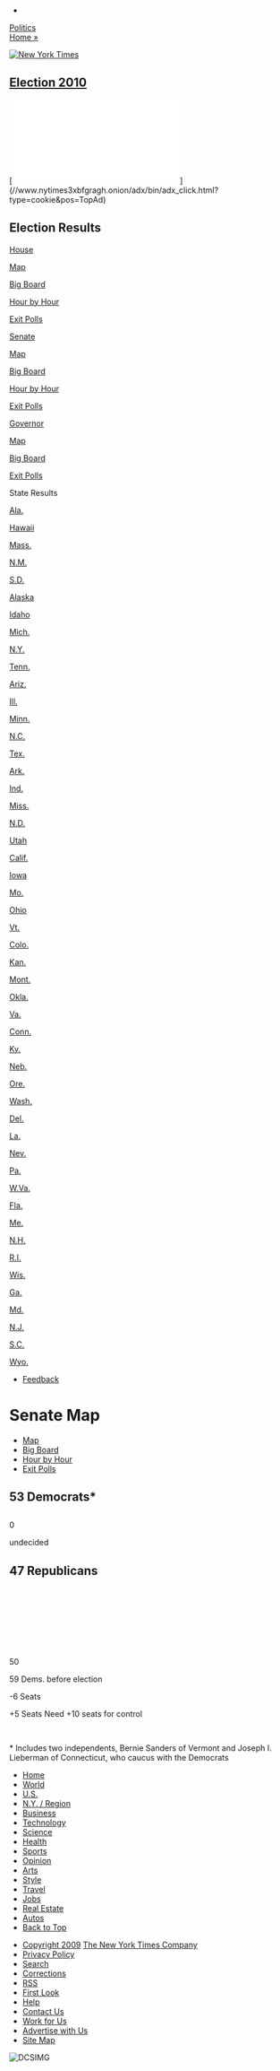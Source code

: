 <span id="top"></span>

<div id="shell">

  - 

<div id="page" class="tabContent active">

<div id="masthead" class="clearfix">

<div id="nytint-politicsRefer">

[Politics  
Home »](//politics.nytimes3xbfgragh.onion)

</div>

<div id="branding">

[![New York
Times](https://static01.graylady3jvrrxbe.onion/images/misc/nytlogo152x23.gif
"New York Times")](//www.nytimes3xbfgragh.onion)

</div>

## [Election 2010](../results/senate.html)

</div>

<div id="TopAd" class="singleAd clearfix">

[![](//www.nytimes3xbfgragh.onion/adx/bin/adx_remote.html?type=noscript&page=www.nytimes3xbfgragh.onion/pages/sports/football/index.html&posall=Top5,TopAd,ADX_CLIENTSIDE,Bottom7,Bottom8,Bottom9,Inv1,Inv2,Inv3&pos=TopAd&query=qstring&keywords=?)](//www.nytimes3xbfgragh.onion/adx/bin/adx_click.html?type=cookie&pos=TopAd)

</div>

<div id="main">

<div id="nytint">

<div id="nyint-big-board-top" class="clearfix">

<div id="nytint-election-night-nav" class="clearfix nytint-senate">

<div id="nytint-election-night-logo" class="nytint-nav-item">

[](../results/senate.html)

<div id="nytint-election-night-icon">

</div>

<div id="nytint-election-night-logo-image">

## Election Results

</div>

</div>

<div id="nytint-nav-item-house" class="nytint-nav-item" onclick="void(0)">

<div class="nytint-nav-item-text">

[House](house.html)

</div>

<div class="nytint-submenu">

<div class="nytint-submenu-tri">

</div>

<div class="nytint-submenu-item">

[Map](house.html)

</div>

<div class="nytint-submenu-item">

[Big Board](/elections/2010/results/house/big-board.html)

</div>

<div class="nytint-submenu-item nytint-last">

[Hour by Hour](/elections/2010/results/house/preview.html)

</div>

<div class="nytint-submenu-item">

[Exit
Polls](/elections/2010/results/house/exit-polls.html)

</div>

</div>

</div>

<div id="nytint-nav-item-senate" class="nytint-nav-item" onclick="void(0)">

<div class="nytint-nav-item-text">

[Senate](senate.html)

</div>

<div class="nytint-submenu">

<div class="nytint-submenu-tri">

</div>

<div class="nytint-submenu-item">

[Map](senate.html)

</div>

<div class="nytint-submenu-item">

[Big Board](/elections/2010/results/senate/big-board.html)

</div>

<div class="nytint-submenu-item nytint-last">

[Hour by Hour](/elections/2010/results/senate/preview.html)

</div>

<div class="nytint-submenu-item">

[Exit
Polls](/elections/2010/results/senate/exit-polls.html)

</div>

</div>

</div>

<div id="nytint-nav-item-governor" class="nytint-nav-item" onclick="void(0)">

<div class="nytint-nav-item-text">

[Governor](governor.html)

</div>

<div class="nytint-submenu">

<div class="nytint-submenu-tri">

</div>

<div class="nytint-submenu-item">

[Map](governor.html)

</div>

<div class="nytint-submenu-item">

[Big Board](/elections/2010/results/governor/big-board.html)

</div>

<div class="nytint-submenu-item nytint-last">

[Exit
Polls](/elections/2010/results/governor/exit-polls.html)

</div>

</div>

</div>

<div id="nytint-nav-item-state-results" class="nytint-nav-item" onclick="void(0)">

<div class="nytint-nav-item-text">

State
    Results

</div>

<div class="nytint-map-menu">

<div class="nytint-submenu-tri">

</div>

<div class="nytint-map-submenu">

<div id="nytint-state-map-state-results" class="nytint-state-map">

</div>

[Ala.](alabama.html)

</div>

</div>

</div>

</div>

</div>

</div>

</div>

</div>

</div>

[Hawaii](hawaii.html)

[Mass.](massachusetts.html)

[N.M.](new-mexico.html)

[S.D.](south-dakota.html)

[Alaska](alaska.html)

[Idaho](idaho.html)

[Mich.](michigan.html)

[N.Y.](new-york.html)

[Tenn.](tennessee.html)

[Ariz.](arizona.html)

[Ill.](illinois.html)

[Minn.](minnesota.html)

[N.C.](north-carolina.html)

[Tex.](texas.html)

[Ark.](arkansas.html)

[Ind.](indiana.html)

[Miss.](mississippi.html)

[N.D.](north-dakota.html)

[Utah](utah.html)

[Calif.](california.html)

[Iowa](iowa.html)

[Mo.](missouri.html)

[Ohio](ohio.html)

[Vt.](vermont.html)

[Colo.](colorado.html)

[Kan.](kansas.html)

[Mont.](montana.html)

[Okla.](oklahoma.html)

[Va.](virginia.html)

[Conn.](connecticut.html)

[Ky.](kentucky.html)

[Neb.](nebraska.html)

[Ore.](oregon.html)

[Wash.](washington.html)

[Del.](delaware.html)

[La.](louisiana.html)

[Nev.](nevada.html)

[Pa.](pennsylvania.html)

[W.Va.](west-virginia.html)

[Fla.](florida.html)

[Me.](maine.html)

[N.H.](new-hampshire.html)

[R.I.](rhode-island.html)

[Wis.](wisconsin.html)

[Ga.](georgia.html)

[Md.](maryland.html)

[N.J.](new-jersey.html)

[S.C.](south-carolina.html)

[Wyo.](wyoming.html)

<div id="nytint-header" class="clearfix">

<div id="articleTools" class="articleTools">

<div class="toolsContainer">

  - [Feedback](mailto:politics-feedback@NYTimes.com?subject=Senate%20Results%20Map%20%7C%20User%20Feedback&body=Multimedia%20from%20NYTimes.com%20%0A%20%0ASenate%20Results%20Map%0A/election_2010/results/senate%0A%0AMy%20Comment:%20%0A)

<div id="adxToolSponsor">

</div>

</div>

</div>

# Senate Map

</div>

  - [Map](senate.html)
  - [Big Board](/elections/2010/results/senate/big-board.html)
  - [Hour by Hour](/elections/2010/results/senate/preview.html)
  - [Exit
Polls](/elections/2010/results/senate/exit-polls.html)

<div id="nytint-subnav-timestamp">

<span class="timestamp"></span>

</div>

<div id="nytint-race-ratings-widget" class="clearfix">

<div class="nytint-race-ratings-widget-numbers">

<div id="nytint-race-ratings-labels" class=";">

## <span class="nytint-numeral nytint-numeral-dem">53</span> <span id="nytint-numeral-label-dem" class="nytint-numeral-label">Democrats<span id="nytint-footnote">\*</span></span>

## 

<div class="nytint-numeral">

0

</div>

<div class="nytint-text">

undecided

</div>

## <span class="nytint-numeral nytint-numeral-gop">47</span> <span id="nytint-numeral-label-gop" class="nytint-numeral-label">Republicans</span>

</div>

<div id="nytint-race-ratings-bars">

<div id="nytint-race-ratings-bars-container">

<div class="nytint-bars" data-nytint-seats="53" style="width:504px;">

<div class="nytint-party-bar-solid nytint-solid-dem">

 

</div>

</div>

<div class="nytint-bars" data-nytint-leads="0" style="width:0px;">

<div class="nytint-party-bar-solid nytint-lead-dem">

 

</div>

</div>

<div class="nytint-bars" data-nytint-leads="0" style="width:0.0px;">

<div class="nytint-party-bar-solid nytint-lead-gop">

 

</div>

</div>

<div class="nytint-bars" data-nytint-seats="47" style="width:446.5px;">

<div class="nytint-party-bar-solid nytint-solid-gop">

 

</div>

</div>

</div>

</div>

<div id="nytint-bars-tris">

<div id="nytint-bar-mid-point" style="left: 471px">

</div>

<div id="nytint-bar-mid-point-text" style="left: 425px">

50

</div>

<div id="nytint-dem-point" style="left: 557.5px;">

</div>

<div id="nytint-dem-point-text" style="left: 540.5px;">

59 Dems. before election

</div>

</div>

<div id="nytint-race-change">

<div id="nytint-race-change-dem">

<span class="nytint-numeral">-6</span>
<span class="nytint-text">Seats</span>

</div>

<div id="nytint-race-change-gop">

<span class="nytint-numeral">+5</span>
<span id="nytint-race-change-gop-text" class="nytint-text" style="margin-top: 7px; width: 200px;">
<span>Seats</span> <span class="nytint-caption">Need +10 seats for
control</span>
</span>

</div>

</div>

</div>

</div>

<div id="embed315" class="nytint-election-results-map NYTFlashEmbed" style="visibility:hidden;">

![](https://static01.graylady3jvrrxbe.onion/packages/images/1min/elections/2010/national/national_senate_950.png)

</div>

<div id="nytint-dem-note" class="nytint-caption clearfix">

\* Includes two independents, Bernie Sanders of Vermont and Joseph I.
Lieberman of Connecticut, who caucus with the Democrats

</div>

<div id="footer">

  - [Home](//www.nytimes3xbfgragh.onion)
  - [World](//www.nytimes3xbfgragh.onion/pages/world/index.html)
  - [U.S.](//www.nytimes3xbfgragh.onion/pages/national/index.html)
  - [N.Y. /
    Region](//www.nytimes3xbfgragh.onion/pages/nyregion/index.html)
  - [Business](//www.nytimes3xbfgragh.onion/pages/business/index.html)
  - [Technology](//www.nytimes3xbfgragh.onion/pages/technology/index.html)
  - [Science](//www.nytimes3xbfgragh.onion/pages/science/index.html)
  - [Health](//www.nytimes3xbfgragh.onion/pages/health/index.html)
  - [Sports](//www.nytimes3xbfgragh.onion/pages/sports/index.html)
  - [Opinion](//www.nytimes3xbfgragh.onion/pages/opinion/index.html)
  - [Arts](//www.nytimes3xbfgragh.onion/pages/arts/index.html)
  - [Style](//www.nytimes3xbfgragh.onion/pages/style/index.html)
  - [Travel](//www.nytimes3xbfgragh.onion/pages/travel/index.html)
  - [Jobs](//www.nytimes3xbfgragh.onion/pages/jobs/index.html)
  - [Real
    Estate](//www.nytimes3xbfgragh.onion/pages/realestate/index.html)
  - [Autos](//www.nytimes3xbfgragh.onion/pages/automobiles/index.html)
  - [Back to Top](#top)

<!-- end list -->

  - [Copyright
    2009](//www.nytimes3xbfgragh.onion/ref/membercenter/help/copyright.html)
    [The New York Times Company](//www.nytco.com/)
  - [Privacy Policy](//www.nytimes3xbfgragh.onion/privacy)
  - [Search](//www.nytimes3xbfgragh.onion/search)
  - [Corrections](//www.nytimes3xbfgragh.onion/corrections.html)
  - [RSS](//www.nytimes3xbfgragh.onion/rss)
  - [First Look](//firstlook.nytimes3xbfgragh.onion)
  - [Help](//www.nytimes3xbfgragh.onion/membercenter/sitehelp.html)
  - [Contact
    Us](//www.nytimes3xbfgragh.onion/ref/membercenter/help/infoservdirectory.html)
  - [Work for Us](//www.nytco.com/careers)
  - [Advertise with Us](//www.nytimes.whsites.net/mediakit/)
  - [Site
Map](//spiderbites.nytimes3xbfgragh.onion/)

</div>

<div>

![DCSIMG](//wt.o.nytimes3xbfgragh.onion/dcsym57yw10000s1s8g0boozt_9t1x/njs.gif?dcsuri=/nojavascript&WT.js=No&WT.tv=1.0.7)

</div>
